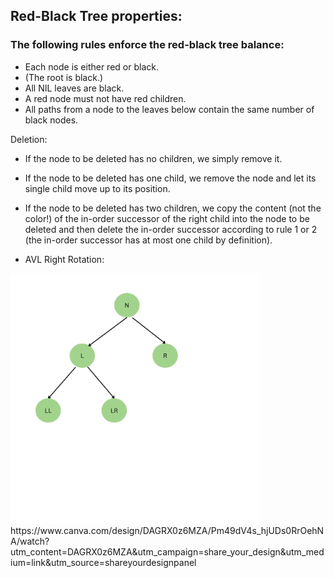 ## Red-Black Tree properties:

### The following rules enforce the red-black tree balance:

- Each node is either red or black.
- (The root is black.)
- All NIL leaves are black.
- A red node must not have red children.
- All paths from a node to the leaves below contain the same number of black nodes.

Deletion: 

- If the node to be deleted has no children, we simply remove it.
- If the node to be deleted has one child, we remove the node and let its single child move up to its position.
- If the node to be deleted has two children, we copy the content (not the color!) of the in-order successor of the right child into the node to be deleted and then delete the in-order successor according to rule 1 or 2 (the in-order successor has at most one child by definition).

- AVL Right Rotation:
 <!-- ![Animation](AVLRightRotationAnimation.gif) -->
<img src="AVLRightRotationAnimation.gif" width="400" alt="Animation">
https://www.canva.com/design/DAGRX0z6MZA/Pm49dV4s_hjUDs0RrOehNA/watch?utm_content=DAGRX0z6MZA&utm_campaign=share_your_design&utm_medium=link&utm_source=shareyourdesignpanel